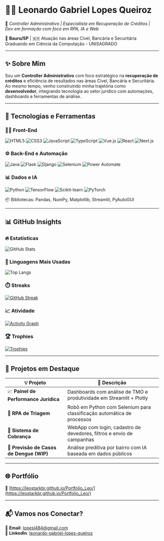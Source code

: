 # 🧑‍💻 Leonardo Gabriel Lopes Queiroz

🎯 *Controller Administrativo | Especialista em Recuperação de Créditos | Dev em formação com foco em RPA, IA e Web*

📍 **Bauru/SP** | 🇧🇷 
Atuação nas áreas Cível, Bancária e Securitária 
Graduando em Ciência da Computação - UNISAGRADO  


---

## ✨ Sobre Mim

Sou um **Controller Administrativo** com foco estratégico na **recuperação de créditos** e eficiência de resultados nas áreas Cível, Bancária e Securitária. Ao mesmo tempo, venho construindo minha trajetória como **desenvolvedor**, integrando tecnologia ao setor jurídico com automações, dashboards e ferramentas de análise.

---

## 🚀 Tecnologias e Ferramentas

### 👨‍💻 Front-End  
![HTML5](https://img.shields.io/badge/HTML5-E34F26?style=for-the-badge&logo=html5&logoColor=white)
![CSS3](https://img.shields.io/badge/CSS3-1572B6?style=for-the-badge&logo=css3&logoColor=white)
![JavaScript](https://img.shields.io/badge/JavaScript-F7DF1E?style=for-the-badge&logo=javascript&logoColor=black)
![TypeScript](https://img.shields.io/badge/TypeScript-007ACC?style=for-the-badge&logo=typescript&logoColor=white)
![Vue.js](https://img.shields.io/badge/Vue.js-4FC08D?style=for-the-badge&logo=vue.js&logoColor=white)
![React](https://img.shields.io/badge/React-61DAFB?style=for-the-badge&logo=react&logoColor=black)
![Next.js](https://img.shields.io/badge/Next.js-000?style=for-the-badge&logo=next.js&logoColor=white)

### ⚙️ Back-End e Automação  
![Java](https://img.shields.io/badge/Java-ED8B00?style=for-the-badge&logo=openjdk&logoColor=white)
![Flask](https://img.shields.io/badge/Flask-000?style=for-the-badge&logo=flask&logoColor=white)
![Django](https://img.shields.io/badge/Django-092E20?style=for-the-badge&logo=django&logoColor=white)
![Selenium](https://img.shields.io/badge/Selenium-43B02A?style=for-the-badge&logo=selenium&logoColor=white)
![Power Automate](https://img.shields.io/badge/Power_Automate-0066B8?style=for-the-badge&logo=microsoftpowerautomate&logoColor=white)

### 📊 Dados e IA  
![Python](https://img.shields.io/badge/Python-3776AB?style=for-the-badge&logo=python&logoColor=white)
![TensorFlow](https://img.shields.io/badge/TensorFlow-FF6F00?style=for-the-badge&logo=tensorflow&logoColor=white)
![Scikit-learn](https://img.shields.io/badge/Scikit--Learn-F7931E?style=for-the-badge&logo=scikit-learn&logoColor=white)
![PyTorch](https://img.shields.io/badge/PyTorch-EE4C2C?style=for-the-badge&logo=pytorch&logoColor=white)

📦 Bibliotecas: Pandas, NumPy, Matplotlib, Streamlit, PyAutoGUI

---

## 📊 GitHub Insights

### 🔥 Estatísticas

![GitHub Stats](https://github-readme-stats.vercel.app/api?username=LeoStarkBR&show_icons=true&theme=tokyonight)

### 📌 Linguagens Mais Usadas

![Top Langs](https://github-readme-stats.vercel.app/api/top-langs/?username=LeoStarkBR&layout=compact&langs_count=8&theme=tokyonight)

### ⏱️ Streaks

[![GitHub Streak](https://streak-stats.demolab.com?user=LeoStarkBR&theme=tokyonight&hide_border=true)](https://git.io/streak-stats)

### 📈 Atividade

[![Activity Graph](https://github-readme-activity-graph.vercel.app/graph?username=LeoStarkBR&theme=tokyo-night)](https://github.com/Ashutosh00710/github-readme-activity-graph)

### 🏆 Trophies

[![Trophies](https://github-profile-trophy.vercel.app/?username=LeoStarkBR&theme=tokyonight&no-frame=true&rank=SECRET,SSS,SS,S,A,B,C)](https://github.com/ryo-ma/github-profile-trophy)

---

## 🧪 Projetos em Destaque

| 💡 Projeto | 💬 Descrição |
|-----------|-------------|
| 📈 **Painel de Performance Jurídica** | Dashboards com análise de TMO e produtividade em Streamlit + Plotly |
| 🤖 **RPA de Triagem** | Robô em Python com Selenium para classificação automática de processos |
| 💼 **Sistema de Cobrança** | WebApp com login, cadastro de devedores, filtros e envio de campanhas |
| 🧠 **Previsão de Casos de Dengue (WIP)** | Análise preditiva por bairro com IA baseada em dados públicos |

---

## 🌐 Portfólio

🔗 [https://leostarkbr.github.io/Portfolio_Leo/](https://leostarkbr.github.io/Portfolio_Leo/)

---

## 📬 Vamos nos Conectar?

📧 **Email**: lopesl484@gmail.com  
🔗 **LinkedIn**: [leonardo-gabriel-lopes-queiroz](https://www.linkedin.com/in/leonardo-gabriel-lopes-queiroz-0854b2195/)

